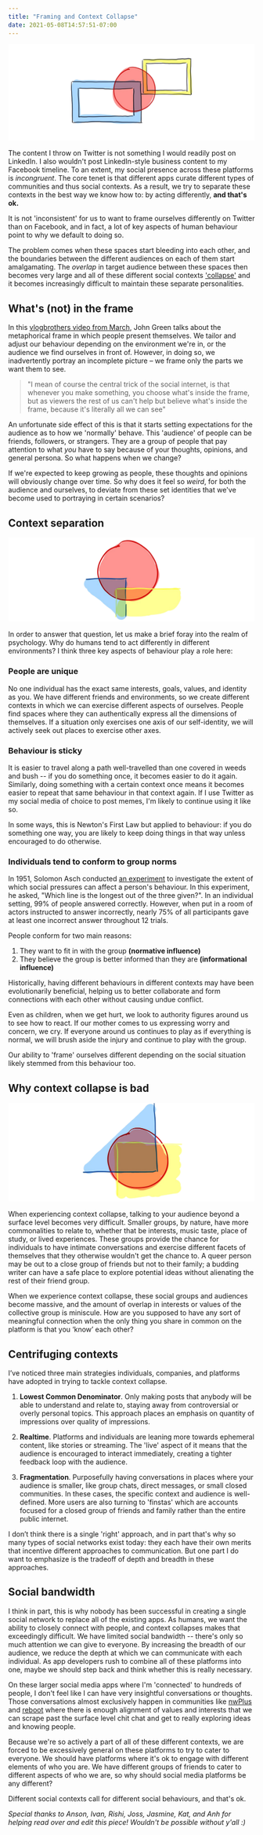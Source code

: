 ```yaml
---
title: "Framing and Context Collapse"
date: 2021-05-08T14:57:51-07:00
---
```


![Abstract illustration of a blob framed by two picture frames](images/title.png)

The content I throw on Twitter is not something I would readily post on LinkedIn. I also wouldn't post LinkedIn-style business content to my Facebook timeline. To an extent, my social presence across these platforms is *incongruent*. The core tenet is that different apps curate different types of communities and thus social contexts. As a result, we try to separate these contexts in the best way we know how to: by acting differently, **and that's ok.** 

It is not 'inconsistent' for us to want to frame ourselves differently on Twitter than on Facebook, and in fact, a lot of key aspects of human behaviour point to why we default to doing so.

The problem comes when these spaces start bleeding into each other, and the boundaries between the different audiences on each of them start amalgamating. The *overlap* in target audience between these spaces then becomes very large and all of these different social contexts ['collapse'](https://www.rewire.org/context-collapse-online/) and it becomes increasingly difficult to maintain these separate personalities.

## What's (not) in the frame
In this [vlogbrothers video from March](https://www.youtube.com/watch?v=ZRZuEGuU_es), John Green talks about the metaphorical frame in which people present themselves. We tailor and adjust our behaviour depending on the environment we're in, or the audience we find ourselves in front of. However, in doing so, we inadvertently portray an incomplete picture – we frame only the parts we want them to see.

> "I mean of course the central trick of the social internet, is that whenever you make something, you choose what's inside the frame, but as viewers the rest of us can't help but believe what's inside the frame, because it's literally all we can see"

An unfortunate side effect of this is that it starts setting expectations for the audience as to how we 'normally' behave. This 'audience' of people can be friends, followers, or strangers. They are a group of people that pay attention to what *you* have to say because of your thoughts, opinions, and general persona. So what happens when we change?

If we're expected to keep growing as people, these thoughts and opinions will obviously change over time. So why does it feel so *weird*, for both the audience and ourselves, to deviate from these set identities that we've become used to portraying in certain scenarios?

## Context separation
![Abstract illustration of a blob framed by two picture frames](images/context-separation.png)

In order to answer that question, let us make a brief foray into the realm of psychology. Why do humans tend to act differently in different environments? I think three key aspects of behaviour play a role here:

### People are unique
No one individual has the exact same interests, goals, values, and identity as you. We have different friends and environments, so we create different contexts in which we can exercise different aspects of ourselves. People find spaces where they can authentically express all the dimensions of themselves. If a situation only exercises one axis of our self-identity, we will actively seek out places to exercise other axes.

### Behaviour is sticky
It is easier to travel along a path well-travelled than one covered in weeds and bush -- if you do something once, it becomes easier to do it again. Similarly, doing something with a certain context once means it becomes easier to repeat that same behaviour in that context again. If I use Twitter as my social media of choice to post memes, I'm likely to continue using it like so.

In some ways, this is Newton's First Law but applied to behaviour: if you do something one way, you are likely to keep doing things in that way unless encouraged to do otherwise.

### Individuals tend to conform to group norms
In 1951, Solomon Asch conducted [an experiment](https://en.wikipedia.org/wiki/Asch_conformity_experiments) to investigate the extent of which social pressures can affect a person's behaviour. In this experiment, he asked, "Which line is the longest out of the three given?". In an individual setting, 99% of people answered correctly. However, when put in a room of actors instructed to answer incorrectly, nearly 75% of all participants gave at least one incorrect answer throughout 12 trials.

People conform for two main reasons:

1. They want to fit in with the group **(normative influence)**
2. They believe the group is better informed than they are **(informational influence)**

Historically, having different behaviours in different contexts may have been evolutionarily beneficial, helping us to better collaborate and form connections with each other without causing undue conflict.

Even as children, when we get hurt, we look to authority figures around us to see how to react. If our mother comes to us expressing worry and concern, we cry. If everyone around us continues to play as if everything is normal, we will brush aside the injury and continue to play with the group.

Our ability to 'frame' ourselves different depending on the social situation likely stemmed from this behaviour too.


## Why context collapse is bad
![Abstract illustration of a blob framed by two picture frames](images/context-collapse.png)



When experiencing context collapse, talking to your audience beyond a surface level becomes very difficult. Smaller groups, by nature, have more commonalities to relate to, whether that be interests, music taste, place of study, or lived experiences. These groups provide the chance for individuals to have intimate conversations and exercise different facets of themselves that they otherwise wouldn't get the chance to. A queer person may be out to a close group of friends but not to their family; a budding writer can have a safe place to explore potential ideas without alienating the rest of their friend group.

When we experience context collapse, these social groups and audiences become massive, and the amount of overlap in interests or values of the collective group is miniscule. How are you supposed to have any sort of meaningful connection when the only thing you share in common on the platform is that you ‘know’ each other?

## Centrifuging contexts
I’ve noticed three main strategies individuals, companies, and platforms have adopted in trying to tackle context collapse.

1. **Lowest Common Denominator**. Only making posts that anybody will be able to understand and relate to, staying away from controversial or overly personal topics. This approach places an emphasis on quantity of impressions over quality of impressions.

2. **Realtime**. Platforms and individuals are leaning more towards ephemeral content, like stories or streaming. The 'live' aspect of it means that the audience is encouraged to interact immediately, creating a tighter feedback loop with the audience.

3. **Fragmentation**. Purposefully having conversations in places where your audience is smaller, like group chats, direct messages, or small closed communities. In these cases, the specific context and audience is well-defined. More users are also turning to 'finstas' which are accounts focused for a closed group of friends and family rather than the entire public internet.

I don’t think there is a single 'right' approach, and in part that's why so many types of social networks exist today: they each have their own merits that incentive different approaches to communication. But one part I do want to emphasize is the tradeoff of depth and breadth in these approaches.

## Social bandwidth
I think in part, this is why nobody has been successful in creating a single social network to replace all of the existing apps. As humans, we want the ability to closely connect with people, and context collapses makes that exceedingly difficult. We have limited social bandwidth -- there's only so much attention we can give to everyone. By increasing the breadth of our audience, we reduce the depth at which we can communicate with each individual. As app developers rush to combine all of these platforms into one, maybe we should step back and think whether this is really necessary.

On these larger social media apps where I'm 'connected' to hundreds of people, I don't feel like I can have very insightful conversations or thoughts. Those conversations almost exclusively happen in communities like [nwPlus](http://nwplus.io/) and [reboot](https://twitter.com/reboot_hq/) where there is enough alignment of values and interests that we can scrape past the surface level chit chat and get to really exploring ideas and knowing people.

Because we're so actively a part of all of these different contexts, we are forced to be excessively general on these platforms to try to cater to everyone. We should have platforms where it's ok to engage with different elements of who you are. We have different groups of friends to cater to different aspects of who we are, so why should social media platforms be any different?

Different social contexts call for different social behaviours, and that's ok.

*Special thanks to Anson, Ivan, Rishi, Joss, Jasmine, Kat, and Anh for helping read over and edit this piece! Wouldn't be possible without y'all :)*